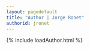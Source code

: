 ```yaml
---
layout: pagedefault
title: "Author | Jorge Ronet"
authorid: jronet
---
```

{% include loadAuthor.html %}